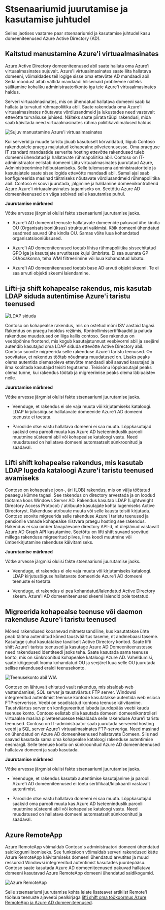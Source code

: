 <properties
    pageTitle="Azure Active Directory domeeniteenused: Juurutamise stsenaariumide | Microsoft Azure'i"
    description="Azure'i AD domeeni teenuste juurutamine stsenaariumid"
    services="active-directory-ds"
    documentationCenter=""
    authors="mahesh-unnikrishnan"
    manager="stevenpo"
    editor="curtand"/>

<tags
    ms.service="active-directory-ds"
    ms.workload="identity"
    ms.tgt_pltfrm="na"
    ms.devlang="na"
    ms.topic="article"
    ms.date="09/21/2016"
    ms.author="maheshu"/>


# <a name="deployment-scenarios-and-use-cases"></a>Stsenaariumid juurutamise ja kasutamise juhtudel
Selles jaotises vaatame paar stsenaariumid ja kasutamise juhtudel kasu domeeniteenused Azure Active Directory (AD).

## <a name="secure-easy-administration-of-azure-virtual-machines"></a>Kaitstud manustamine Azure'i virtuaalmasinates
Azure Active Directory domeeniteenused abil saate hallata oma Azure'i virtuaalmasinates sujuvalt. Azure'i virtuaalmasinates saate liita hallatava domeeni, võimaldades teil logige sisse oma ettevõtte AD mandaadi abil. Seda moodust aitab vältida mandaadi hilisemaid probleeme näiteks säilitamine kohaliku administraatorikonto iga teie Azure'i virtuaalmasinates haldus.

Serveri virtuaalmasinates, mis on ühendatud hallatava domeeni saab ka hallata ja turvatud rühmapoliitika abil. Saate rakendada oma Azure'i virtuaalmasinates nõutavate võrdlusandmeid ja lukustades need vastavalt ettevõtte turvalisuse juhised. Näiteks saate piirata tüüpi rakendusi, mida saab käivitada need virtuaalmasinates rühma poliitikavõimalused haldus.

![Sujuv manustamine Azure'i virtuaalmasinates](./media/active-directory-domain-services-scenarios/streamlined-vm-administration.png)

Kui serverid ja muude taristu jõuab kasutuselt kõrvaldatud, liigub Contoso rakendustele praegu majutatud kohapealne pilveteenusesse. Oma praeguse IT standard mandaatide serverite hosting ettevõtte rakendused tuleb domeeni ühendatud ja hallatavate rühmapoliitika abil. Contoso on IT-administraator eelistab domeeni Liitu virtuaalmasinates juurutatud Azure, Administreerimine hõlbustamiseks. Selle tulemusena administraatoritele ja kasutajatele saate sisse logida ettevõtte mandaadi abil. Samal ajal saab konfigureerida masinad täitmiseks nõutavate võrdlusandmeid rühmapoliitika abil. Contoso ei soovi juurutada, jälgimine ja haldamine domeenikontrollerid Azure Azure'i virtuaalmasinates tagamiseks on. Seetõttu Azure AD domeeniteenused on väga sobivad selle kasutamise puhul.

**Juurutamise märkmed**

Võtke arvesse järgmisi olulisi fakte stsenaariumi juurutamise jaoks.

- Azure'i AD domeeni teenuste hallatavate domeenide pakuvad ühe kindla OU (Organisatsiooniüksus) struktuuri vaikimisi. Kõik domeeni ühendatud seadmed asuvad ühe kindla OU. Samas võite luua kohandatud organisatsiooniüksused.

- Azure'i AD domeeniteenused toetab lihtsa rühmapoliitika sisseehitatud GPO iga ja kasutajate arvutitesse kujul ümbriste. Ei saa suunata GP OU/osakonna, teha WMI filtreerimine või luua kohandatud lubatu.

- Azure'i AD domeeniteenused toetab base AD arvuti objekt skeemi. Te ei saa arvuti objekti skeemi laiendamine.


## <a name="lift-and-shift-an-on-premises-application-that-uses-ldap-bind-authentication-to-azure-infrastructure-services"></a>Lifti-ja shift kohapealse rakendus, mis kasutab LDAP siduda autentimise Azure'i taristu teenused

![LDAP siduda](./media/active-directory-domain-services-scenarios/ldap-bind.png)

Contoso on kohapealse rakendus, mis on ostetud mõni ISV aastaid tagasi. Rakendus on praegu hooldus režiimis, Kontrollimissertifikaadid ja paluda rakenduse muudatused on liiga kallis contoso. See rakendus on veebipõhine frontend, mis kogub kasutajatunnust veebivormi abil ja seejärel autendib kasutajad oma LDAP siduda ettevõtte Active Directory abil. Contoso soovite migreerida selle rakenduse Azure'i taristu teenused. On soovitatav, et rakendus töötab nõudmata muudatused on. Lisaks peaks olema autentida olemasoleva ettevõtte mandaadi abil saavad kasutajad ja ilma koolitada kasutajad teisiti tegutsema. Teisisõnu lõppkasutajal peaks olema tunne, kui rakendus töötab ja migreerimise peaks olema läbipaistev neile.

**Juurutamise märkmed**

Võtke arvesse järgmisi olulisi fakte stsenaariumi juurutamise jaoks.

- Veenduge, et rakendus ei ole vaja muuta või kirjutamiseks kataloogi. LDAP kirjutusõiguse hallatavate domeenide Azure'i AD domeeni teenuste ei toetata.

- Paroolide otse vastu hallatava domeeni ei saa muuta. Lõppkasutajad saaksid oma parooli muuta kas Azure AD Iseteeninduslik parooli muutmine süsteemi abil või kohapealse kataloogi vastu. Need muudatused on hallatava domeeni automaatselt sünkroonitud ja saadaval.


## <a name="lift-and-shift-an-on-premises-application-that-uses-ldap-read-to-access-the-directory-to-azure-infrastructure-services"></a>Lifti shift kohapealse rakendus, mis kasutab LDAP lugeda kataloogi Azure'i taristu teenused avamiseks
Contoso on kohapealse joon-, äri (LOB) rakendus, mis on välja töötatud peaaegu kümne tagasi. See rakendus on directory arvestada ja on loodud töötama koos Windows Server AD. Rakendus kasutab LDAP (Lightweight Directory Access Protocol) / atribuute kasutajate kohta lugemiseks Active Directoryst. Rakenduse atribuute muuta või selle kausta teisiti kirjutada. Contoso soovite migreerida selle rakenduse Azure'i taristu teenused ja pensionile vanade kohapealse riistvara praegu hosting see rakendus. Rakendus ei saa ümber tänapäevane directory API-d, nt ülejäänud vastavalt Azure AD Graph API kasutamine. Seetõttu on lifti shift suvand soovitud millega rakenduse migreeritud pilves, ilma koodi muutmine või ümberkirjutamine rakenduse käivitamiseks.

**Juurutamise märkmed**

Võtke arvesse järgmisi olulisi fakte stsenaariumi juurutamise jaoks.

- Veenduge, et rakendus ei ole vaja muuta või kirjutamiseks kataloogi. LDAP kirjutusõiguse hallatavate domeenide Azure'i AD domeeni teenuste ei toetata.

- Veenduge, et rakendus ei pea kohandatud/laiendatud Active Directory skeem. Azure'i AD domeeniteenused skeemi laiendid pole toetatud.


## <a name="migrate-an-on-premises-service-or-daemon-application-to-azure-infrastructure-services"></a>Migreerida kohapealse teenuse või daemon rakenduse Azure'i taristu teenused
Mõned rakendused koosnevad mitmetasandiline, kus kasutatakse ühte peab täitma autenditud kõned taustväärtus taseme, nt andmebaasi taseme. Kasutage-juhul kasutatakse tavaliselt Active Directory kontod. Saate lifti shift Azure'i taristu teenused ja kasutage Azure AD Domeeniteenustesse need rakendused identiteedi jaoks teha. Saate kasutada sama teenuse konto, mis on sünkroonitud kohapealse kataloogi Azure AD. Vaheldumisi, saate kõigepealt looma kohandatud OU ja seejärel luua selle OU juurutada sellise rakendused eraldi teenusekonto.

![Teenusekonto abil WIA](./media/active-directory-domain-services-scenarios/wia-service-account.png)

Contoso on lähtuvalt ehitatud vault rakendus, mis sisaldab web vastendamisel, SQL server ja taustväärtus FTP server. Windowsi integreeritud autentimist teenuse kontode kasutatakse autentida web esiosa FTP-serverisse. Veebi on seadistatud kontona teenuse käivitamine. Taustväärtus server on konfigureeritud lubada juurdepääs veebi kaudu teenuse konto. Contoso eelistab olla kasutada domeeni domeenikontrolleri virtuaalse masina pilveteenusesse teisaldada selle rakenduse Azure'i taristu teenused. Contoso on IT-administraator saab juurutada servereid hosting veebi ja SQL server Azure'i virtuaalmasinates FTP-serveriga. Need masinad on ühendatud on Azure AD domeeniteenused hallatavate Domeen. Siis nad saavad kasutada sama oma kohapealse kataloogi rakenduse autentimise eesmärgil. Selle teenuse konto on sünkroonitud Azure AD domeeniteenused hallatava domeeni ja saab kasutada.

**Juurutamise märkmed**

Võtke arvesse järgmisi olulisi fakte stsenaariumi juurutamise jaoks.

- Veenduge, et rakendus kasutab autentimise kasutajanime ja parooli. Azure'i AD domeeniteenused ei toeta sertifikaat/kiipkaardi vastavalt autentimist.

- Paroolide otse vastu hallatava domeeni ei saa muuta. Lõppkasutajad saaksid oma parooli muuta kas Azure AD Iseteeninduslik parooli muutmine süsteemi abil või kohapealse kataloogi vastu. Need muudatused on hallatava domeeni automaatselt sünkroonitud ja saadaval.


## <a name="azure-remoteapp"></a>Azure RemoteApp
Azure RemoteApp võimaldab Contoso's administraatori domeeni ühendatud saidikogumi loomiseks. See funktsioon võimaldab serveri rakendused kätte Azure RemoteApp käivitamiseks domeeni ühendatud arvutites ja muud ressursid Windowsi integreeritud autentimist kasutades juurdepääsu. Contoso saate kasutada Azure AD domeeniteenused pakuvad hallatava domeeni kasutavad Azure RemoteApp domeeni ühendatud saidikogumid.

![Azure RemoteApp](./media/active-directory-domain-services-scenarios/azure-remoteapp.png)

Selle stsenaariumi juurutamise kohta leiate lisateavet artiklist Remote'i töölaua teenuste ajaveebi pealkirjaga [lifti shift oma töökoormus Azure RemoteApp ja Azure AD domeeniteenused](http://blogs.msdn.com/b/rds/archive/2016/01/19/lift-and-shift-your-workloads-with-azure-remoteapp-and-azure-ad-domain-services.aspx).
